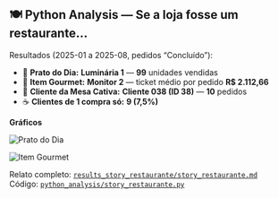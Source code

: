 ## 🍽️ Python Analysis — Se a loja fosse um restaurante…

Resultados (2025-01 a 2025-08, pedidos “Concluído”):
- 🍔 **Prato do Dia:** **Luminária 1** — **99** unidades vendidas  
- 🥂 **Item Gourmet:** **Monitor 2** — ticket médio por pedido **R$ 2.112,66**  
- 🍻 **Cliente da Mesa Cativa:** **Cliente 038 (ID 38)** — **10** pedidos  
- ☕ **Clientes de 1 compra só:** **9 (7,5%)**


**Gráficos**

![Prato do Dia](results_story_restaurante/top_qty_products.png)

![Item Gourmet](results_story_restaurante/top_ticket_products.png)

Relato completo: [`results_story_restaurante/story_restaurante.md`](results_story_restaurante/story_restaurante.md)  
Código: [`python_analysis/story_restaurante.py`](python_analysis/story_restaurante.py)

